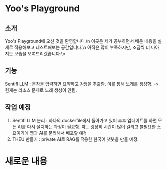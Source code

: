 # Yoo's Playground

## 소개
Yoo's Playground에 오신 것을 환영합니다.\n
이곳은 제가 공부하면서 배운 내용을 실제로 적용해보고 테스트해보는 공간입니다.\n
아직은 많이 부족하지만, 조금씩 더 나아지는 모습을 보여드리겠습니다.\n

## 기능
Sentifl LLM : 문장을 입력하면 요약하고 감정을 추출함. 이를 통해 노래를 생성함.
    -> 현재는 리소스 문제로 노래 생성이 안됨.


## 작업 예정
1. Sentifl LLM 분리 : 하나의 dockerfile에서 돌아가고 있어 추후 업데이트를 하면 모든 AI를 다시 설치하는 과정이 필요함. 이는 굉장히 시간이 많이 걸리고 불필요한 소요이기에 웹과 AI를 분리해서 배포할 예정
2. THEU 만들기 : private AI로 RAG를 적용한 한국어 챗봇을 만들 예정.







# 새로운 내용
